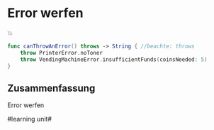 # Error werfen
💥

```swift
func canThrowAnError() throws -> String { //beachte: throws
    throw PrinterError.noToner
	throw VendingMachineError.insufficientFunds(coinsNeeded: 5)
}
```

## Zusammenfassung
Error werfen


#learning unit#